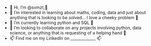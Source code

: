 - 👋 Hi, I’m @svmzt,👋
- 👀 I’m interested in learning about maths, coding, data and just about anything that is looking to be solved... I love a cheeky problem 👀
- 🌱 I’m currently learning python and SQL 🌱
- 💞️ I’m looking to collaborate on any projects involving python, data science, or anything that is requesting of a helping hand 💞️
- 📫 Find me on my LinkedIn on _____________ 📫

<!---
svmzt/svmzt is a ✨ special ✨ repository because its `README.md` (this file) appears on your GitHub profile.
You can click the Preview link to take a look at your changes.
--->
